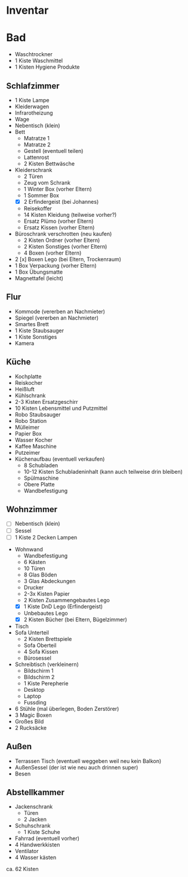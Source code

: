 # Inventar

# Bad

- Waschtrockner
- 1 Kiste Waschmittel
- 1 Kisten Hygiene Produkte

## Schlafzimmer

- 1 Kiste Lampe
- Kleiderwagen
- Infrarotheizung
- Wage
- Nebentisch (klein)
- Bett
  - Matratze 1
  - Matratze 2
  - Gestell (eventuell teilen)
  - Lattenrost
  - 2 Kisten Bettwäsche
- Kleiderschrank
  - 2 Türen
  - Zeug vom Schrank
  - 1 Winter Box (vorher Eltern)
  - 1 Sommer Box
  - [x] 2 Erfindergeist (bei Johannes)
  - Reisekoffer
  - 14 Kisten Kleidung (teilweise vorher?)
  - Ersatz Plümo (vorher Eltern)
  - Ersatz Kissen (vorher Eltern)
- Büroschrank verschrotten (neu kaufen)
  - 2 Kisten Ordner (vorher Eltern)
  - 2 Kisten Sonstiges (vorher Eltern)
  - 4 Boxen  (vorher Eltern)
- 2 [x] Boxen Lego (bei Eltern, Trockenraum)
- 1 Box Verpackung (vorher Eltern)
- 1 Box Übungsmatte
- Magnettafel (leicht)

## Flur

- Kommode (vererben an Nachmieter)
- Spiegel (vererben an Nachmieter)
- Smartes Brett
- 1 Kiste Staubsauger
- 1 Kiste Sonstiges
- Kamera

## Küche
  
- Kochplatte
- Reiskocher
- Heißluft
- Kühlschrank
- 2-3 Kisten Ersatzgeschirr
- 10 Kisten Lebensmittel und Putzmittel
- Robo Staubsauger
- Robo Station
- Mülleimer
- Papier Box
- Wasser Kocher
- Kaffee Maschine
- Putzeimer
- Küchenaufbau (eventuell verkaufen)
  - 8 Schubladen
  - 10-12 Kisten Schubladeninhalt (kann auch teilweise drin bleiben)
  - Spülmaschine
  - Obere Platte
  - Wandbefestigung

## Wohnzimmer

- [ ] Nebentisch (klein)
- [ ] Sessel
- [ ] 1 Kiste 2 Decken Lampen
- Wohnwand
  - Wandbefestigung
  - 6 Kästen
  - 10 Türen
  - 8 Glas Böden
  - 3 Glas Abdeckungen
  - Drucker
  - 2-3x Kisten Papier
  - 2 Kisten Zusammengebautes Lego
  - [x] 1 Kiste DnD Lego (Erfindergeist)
  - Unbebautes Lego
  - [x] 2 Kisten Bücher (bei Eltern, Bügelzimmer)
- Tisch
- Sofa Unterteil
  - 2 Kisten Brettspiele
  - Sofa Oberteil
  - 4 Sofa Kissen
  - Bürosessel
- Schreibtisch (verkleinern)
  - Bildschirm 1
  - Bildschirm 2 
  - 1 Kiste Perepherie
  - Desktop
  - Laptop
  - Fussding
- 6 Stühle (mal überlegen, Boden Zerstörer)
- 3 Magic Boxen 
- Großes Bild
- 2 Rucksäcke

## Außen

- Terrassen Tisch (eventuell weggeben weil neu kein Balkon)
- AußenSessel (der ist wie neu auch drinnen super)
- Besen

## Abstellkammer

- Jackenschrank
  - Türen
  - 2 Jacken
- Schuhschrank
  - 1 Kiste Schuhe
- Fahrrad (eventuell vorher)
- 4 Handwerkkisten
- Ventilator
- 4 Wasser kästen

ca. 62 Kisten

